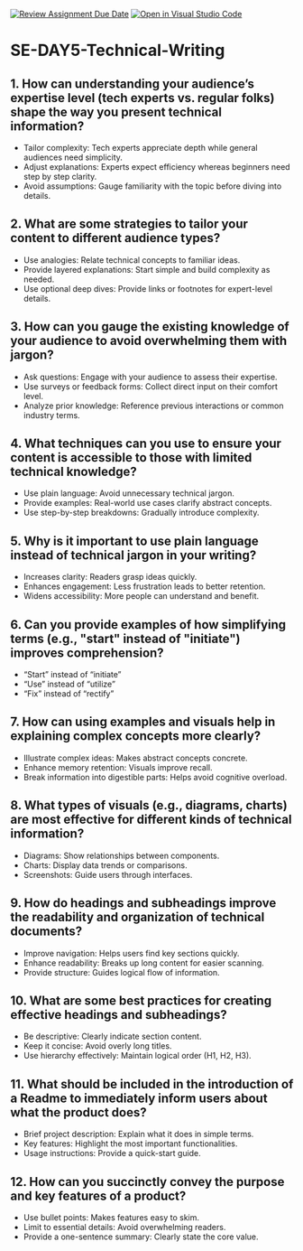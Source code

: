 [![Review Assignment Due Date](https://classroom.github.com/assets/deadline-readme-button-22041afd0340ce965d47ae6ef1cefeee28c7c493a6346c4f15d667ab976d596c.svg)](https://classroom.github.com/a/zsAR-pyY)
[![Open in Visual Studio Code](https://classroom.github.com/assets/open-in-vscode-2e0aaae1b6195c2367325f4f02e2d04e9abb55f0b24a779b69b11b9e10269abc.svg)](https://classroom.github.com/online_ide?assignment_repo_id=18411653&assignment_repo_type=AssignmentRepo)
# SE-DAY5-Technical-Writing
## 1. How can understanding your audience’s expertise level (tech experts vs. regular folks) shape the way you present technical information?

<ul>
  <li>Tailor complexity: Tech experts appreciate depth while general audiences need simplicity.</li>
  <li>Adjust explanations: Experts expect efficiency whereas beginners need step by step clarity.</li>
  <li>Avoid assumptions: Gauge familiarity with the topic before diving into details.</li>
</ul>

## 2. What are some strategies to tailor your content to different audience types?
 
  <ul>
    <li>Use analogies: Relate technical concepts to familiar ideas.</li>
    <li>Provide layered explanations: Start simple and build complexity as needed.</li>
    <li>Use optional deep dives: Provide links or footnotes for expert-level details.</li>
  </ul>


## 3. How can you gauge the existing knowledge of your audience to avoid overwhelming them with jargon?

  <ul>
    <li>Ask questions: Engage with your audience to assess their expertise.</li>
    <li>Use surveys or feedback forms: Collect direct input on their comfort level.</li>
    <li>Analyze prior knowledge: Reference previous interactions or common industry terms.</li>
  </ul>
  
## 4. What techniques can you use to ensure your content is accessible to those with limited technical knowledge?

  <ul>
    <li>Use plain language: Avoid unnecessary technical jargon.</li>
    <li>Provide examples: Real-world use cases clarify abstract concepts.</li>
    <li>Use step-by-step breakdowns: Gradually introduce complexity.</li>
  </ul>
  
## 5. Why is it important to use plain language instead of technical jargon in your writing?

  <ul>
    <li>Increases clarity: Readers grasp ideas quickly.</li>
    <li>Enhances engagement: Less frustration leads to better retention.</li>
    <li>Widens accessibility: More people can understand and benefit.</li>
  </ul>

## 6. Can you provide examples of how simplifying terms (e.g., "start" instead of "initiate") improves comprehension?

  <ul>
    <li>“Start” instead of “initiate”</li>
    <li>“Use” instead of “utilize”</li>
    <li>“Fix” instead of “rectify”</li>
  </ul>
  
## 7. How can using examples and visuals help in explaining complex concepts more clearly?

  <ul>
    <li>Illustrate complex ideas: Makes abstract concepts concrete.</li>
    <li>Enhance memory retention: Visuals improve recall.</li>
    <li>Break information into digestible parts: Helps avoid cognitive overload.</li>
  </ul>
  
## 8. What types of visuals (e.g., diagrams, charts) are most effective for different kinds of technical information?

  <ul>
    <li>Diagrams: Show relationships between components.</li>
    <li>Charts: Display data trends or comparisons.</li>
    <li>Screenshots: Guide users through interfaces.</li>
  </ul>

## 9. How do headings and subheadings improve the readability and organization of technical documents?

  <ul>
    <li>Improve navigation: Helps users find key sections quickly.</li>
    <li>Enhance readability: Breaks up long content for easier scanning.</li>
    <li>Provide structure: Guides logical flow of information.</li>
  </ul>

## 10. What are some best practices for creating effective headings and subheadings?

<ul>
    <li>Be descriptive: Clearly indicate section content.</li>
    <li>Keep it concise: Avoid overly long titles.</li>
    <li>Use hierarchy effectively: Maintain logical order (H1, H2, H3).</li>
  </ul>

## 11. What should be included in the introduction of a Readme to immediately inform users about what the product does?

<ul>
    <li>Brief project description: Explain what it does in simple terms.</li>
    <li>Key features: Highlight the most important functionalities.</li>
    <li>Usage instructions: Provide a quick-start guide.</li>
  </ul>


## 12. How can you succinctly convey the purpose and key features of a product?

  <ul>
    <li>Use bullet points: Makes features easy to skim.</li>
    <li>Limit to essential details: Avoid overwhelming readers.</li>
    <li>Provide a one-sentence summary: Clearly state the core value.</li>
  </ul>
